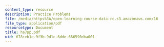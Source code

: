 ```yaml
---
content_type: resource
description: Practice Problems
file: /media/https%3A/open-learning-course-data-rc.s3.amazonaws.com/16-20-structural-mechanics-fall-2002/078ceb1e9f3b9d1e6dde666590dba001_ha7pp.pdf
file_type: application/pdf
resourcetype: Document
title: ha7pp.pdf
uid: 078ceb1e-9f3b-9d1e-6dde-666590dba001
---
```

